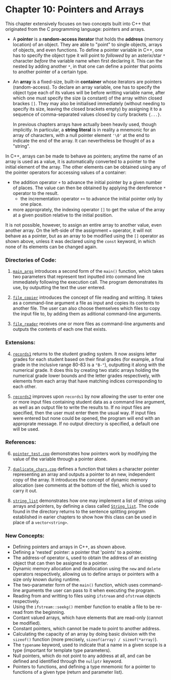 # Chapter 10: Pointers and Arrays

This chapter extensively focuses on two concepts built into C++ that originated from the C programming language: pointers and arrays.

* A **pointer** is a **random-access iterator** that holds the **address** (memory location) of an object. They are able to "point" to single objects, arrays of objects, and even functions. To define a pointer variable in C++, one has to specify the object type it will point to _followed_ by an asterix/star `*` character _before_ the variable name when first declaring it. This can the nested by adding another `*`, in that one can define a pointer that points to another pointer of a certain type.

* An **array** is a fixed-size, built-in **container** whose iterators are pointers (random-access). To declare an array variable, one has to specify the object type each of its values will be before writting variable name, after which one must specify the size (a constant) of the array within closed brackes `[]`. They may also be initialised immediately (without needing to specify its size, leaving the closed brackets empty) by assigning it to a sequence of comma-separated values closed by curly brackets `{...}`.

    In previous chapters arrays have actually been heavily used, though implicitly. In particular, a **string literal** is in reality a mnemonic for an array of characters, with a null pointer element `'\0'` at the end to indicate the end of the array. It can nevertheless be thought of as a "string".

In C++, arrays can be made to behave as pointers; anytime the name of an array is used as a value, it is automatically converted to a pointer to the initial element of the array. The other elements can be obtained using any of the pointer operators for accessing values of a container:

* the addition operator `+` to advance the initial pointer by a given number of places. The value can then be obtained by applying the dereference `*` operator to the result.
    * the incrementation operator `++` to advance the initial pointer only by one place.
* more approprately, the indexing operator `[]` to get the value of the array at a given position relative to the initial position.

It is not possible, however, to assign an entire array to another value, even another array. On the left-side of the assignment `=` operator, it will not behave as a pointer, but as an array to be modified using the `[]` operator as shown above, unless it was declared using the `const` keyword, in which none of its elements can be changed again.

### Directories of Code:
1) [`main_args`](main_args) introduces a second form of the `main()` function, which takes two parameters that represent text inputted into command line immediately following the execution call. The program demonstrates its use, by outputting the text the user entered.

2) [`file_copier`](file_copier) introduces the concept of file reading and writting. It takes as a command-line argument a file as input and copies its contents to another file. The user can also choose themselves which files to copy the input file to, by adding them as aditional command-line arguments.

3) [`file_reader`](file_reader) receives one or more files as command-line arguments and outputs the contents of each one that exists.
### Extensions:
4) [`records1`](records1) returns to the student grading system. It now assigns letter grades for each student based on their final grades (for example, a final grade in the inclusive range 80-83 is a `"B-"`), outputting it along with the numerical grade. It does this by creating two static arrays holding the numerical grade lower bounds and the letter grades respectively, with elements from each array that have matching indices corresponding to each other.

5) [`records2`](records2) improves upon `records1` by now allowing the user to enter one or more input files containing student data as a command line argument, as well as an output file to write the results to. If no input files are specified, then the user must enter them the usual way. If input files were entered but none could be opened, the program will end with an approprate message. If no output directory is specified, a default one will be used.
### References:
6) [`pointer_test.cpp`](pointer_test.cpp) demonstrates how pointers work by modifying the value of the variable through a pointer alone.

7) [`duplicate_chars.cpp`](duplicate_chars.cpp) defines a function that takes a character pointer representing an array and outputs a pointer to an new, independent copy of the array. It introduces the concept of dynamic memory allocation (see comments at the bottom of the file), which is used to carry it out.

8) [`string_list`](string_list) demonstrates how one may implement a list of strings using arrays and pointers, by defining a class called [`String_list`](string_list/String_list.h). The code found in the directory returns to the sentence splitting program established in earier chapters to show how this class can be used in place of a `vector<string>`.

### New Concepts:
* Defining pointers and arrays in C++, as shown above.
* Defining a 'nested' pointer: a pointer that 'points' to a pointer.
* The address-of operator `&`, used to obtain the address of an existing object that can then be assigned to a pointer.
* Dynamic memory allocation and deallocation using the `new` and `delete` operators respectively, allowing us to define arrays or pointers with a size only known during runtime.
* The two-parameter form of the `main()` function, which uses command-line arguments the user can pass to it when executing the program.
* Reading from and writting to files using `ifstream` and `ofstream` objects respectively.
* Using the `ifstream::seekg()` member function to enable a file to be re-read from the beginning.
* Contant valued arrays, which have elements that are read-only (cannot be modified).
* Constant pointers, which cannot be made to point to another address.
* Calculating the capacity of an array by doing basic division with the `sizeof()` function (more precisely, `sizeof(array) / sizeof(*array)`).
* The `typename` keyword, used to indicate that a name in a given scope is a type (important for template type parameters).
* Null pointers, which do not point to any address at all, and can be defined and identified through the `nullptr` keyword.
* Pointers to functions, and defining a type mnemonic for a pointer to functions of a given type (return and parameter list).
